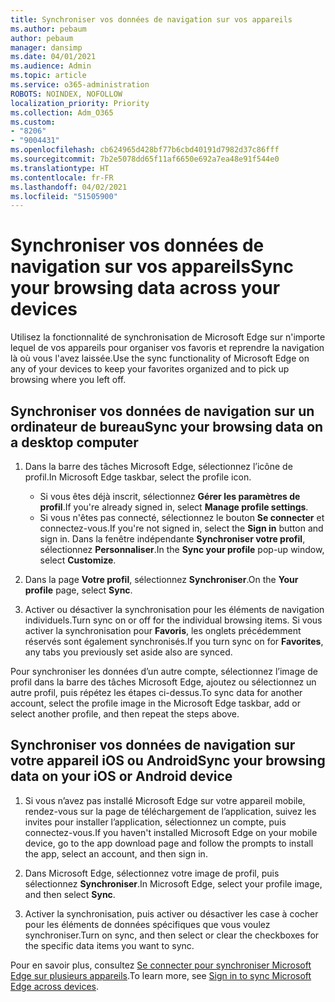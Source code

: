 ```yaml
---
title: Synchroniser vos données de navigation sur vos appareils
ms.author: pebaum
author: pebaum
manager: dansimp
ms.date: 04/01/2021
ms.audience: Admin
ms.topic: article
ms.service: o365-administration
ROBOTS: NOINDEX, NOFOLLOW
localization_priority: Priority
ms.collection: Adm_O365
ms.custom:
- "8206"
- "9004431"
ms.openlocfilehash: cb624965d428bf77b6cbd40191d7982d37c86fff
ms.sourcegitcommit: 7b2e5078dd65f11af6650e692a7ea48e91f544e0
ms.translationtype: HT
ms.contentlocale: fr-FR
ms.lasthandoff: 04/02/2021
ms.locfileid: "51505900"
---
```

# <a name="sync-your-browsing-data-across-your-devices"></a><span data-ttu-id="2c8b7-102">Synchroniser vos données de navigation sur vos appareils</span><span class="sxs-lookup"><span data-stu-id="2c8b7-102">Sync your browsing data across your devices</span></span>

<span data-ttu-id="2c8b7-103">Utilisez la fonctionnalité de synchronisation de Microsoft Edge sur n'importe lequel de vos appareils pour organiser vos favoris et reprendre la navigation là où vous l'avez laissée.</span><span class="sxs-lookup"><span data-stu-id="2c8b7-103">Use the sync functionality of Microsoft Edge on any of your devices to keep your favorites organized and to pick up browsing where you left off.</span></span>

## <a name="sync-your-browsing-data-on-a-desktop-computer"></a><span data-ttu-id="2c8b7-104">Synchroniser vos données de navigation sur un ordinateur de bureau</span><span class="sxs-lookup"><span data-stu-id="2c8b7-104">Sync your browsing data on a desktop computer</span></span>

1. <span data-ttu-id="2c8b7-105">Dans la barre des tâches Microsoft Edge, sélectionnez l’icône de profil.</span><span class="sxs-lookup"><span data-stu-id="2c8b7-105">In Microsoft Edge taskbar, select the profile icon.</span></span>
    
    - <span data-ttu-id="2c8b7-106">Si vous êtes déjà inscrit, sélectionnez **Gérer les paramètres de profil**.</span><span class="sxs-lookup"><span data-stu-id="2c8b7-106">If you're already signed in, select **Manage profile settings**.</span></span>
    - <span data-ttu-id="2c8b7-107">Si vous n'êtes pas connecté, sélectionnez le bouton **Se connecter** et connectez-vous.</span><span class="sxs-lookup"><span data-stu-id="2c8b7-107">If you're not signed in, select the **Sign in** button and sign in.</span></span> <span data-ttu-id="2c8b7-108">Dans la fenêtre indépendante **Synchroniser votre profil**, sélectionnez **Personnaliser**.</span><span class="sxs-lookup"><span data-stu-id="2c8b7-108">In the **Sync your profile** pop-up window, select **Customize**.</span></span>

1. <span data-ttu-id="2c8b7-109">Dans la page **Votre profil**, sélectionnez **Synchroniser**.</span><span class="sxs-lookup"><span data-stu-id="2c8b7-109">On the **Your profile** page, select **Sync**.</span></span>

1. <span data-ttu-id="2c8b7-110">Activer ou désactiver la synchronisation pour les éléments de navigation individuels.</span><span class="sxs-lookup"><span data-stu-id="2c8b7-110">Turn sync on or off for the individual browsing items.</span></span> <span data-ttu-id="2c8b7-111">Si vous activer la synchronisation pour **Favoris**, les onglets précédemment réservés sont également synchronisés.</span><span class="sxs-lookup"><span data-stu-id="2c8b7-111">If you turn sync on for **Favorites**, any tabs you previously set aside also are synced.</span></span>

<span data-ttu-id="2c8b7-112">Pour synchroniser les données d’un autre compte, sélectionnez l’image de profil dans la barre des tâches Microsoft Edge, ajoutez ou sélectionnez un autre profil, puis répétez les étapes ci-dessus.</span><span class="sxs-lookup"><span data-stu-id="2c8b7-112">To sync data for another account, select the profile image in the Microsoft Edge taskbar, add or select another profile, and then repeat the steps above.</span></span>

## <a name="sync-your-browsing-data-on-your-ios-or-android-device"></a><span data-ttu-id="2c8b7-113">Synchroniser vos données de navigation sur votre appareil iOS ou Android</span><span class="sxs-lookup"><span data-stu-id="2c8b7-113">Sync your browsing data on your iOS or Android device</span></span>

1. <span data-ttu-id="2c8b7-114">Si vous n’avez pas installé Microsoft Edge sur votre appareil mobile, rendez-vous sur la page de téléchargement de l’application, suivez les invites pour installer l’application, sélectionnez un compte, puis connectez-vous.</span><span class="sxs-lookup"><span data-stu-id="2c8b7-114">If you haven't installed Microsoft Edge on your mobile device, go to the app download page and follow the prompts to install the app, select an account, and then sign in.</span></span>

1. <span data-ttu-id="2c8b7-115">Dans Microsoft Edge, sélectionnez votre image de profil, puis sélectionnez **Synchroniser**.</span><span class="sxs-lookup"><span data-stu-id="2c8b7-115">In Microsoft Edge, select your profile image, and then select **Sync**.</span></span>

1. <span data-ttu-id="2c8b7-116">Activer la synchronisation, puis activer ou désactiver les case à cocher pour les éléments de données spécifiques que vous voulez synchroniser.</span><span class="sxs-lookup"><span data-stu-id="2c8b7-116">Turn on sync, and then select or clear the checkboxes for the specific data items you want to sync.</span></span>

<span data-ttu-id="2c8b7-117">Pour en savoir plus, consultez [Se connecter pour synchroniser Microsoft Edge sur plusieurs appareils](https://go.microsoft.com/fwlink/?linkid=2145501).</span><span class="sxs-lookup"><span data-stu-id="2c8b7-117">To learn more, see [Sign in to sync Microsoft Edge across devices](https://go.microsoft.com/fwlink/?linkid=2145501).</span></span>
